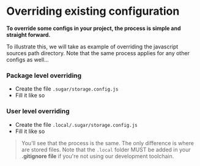<!--
/**
 * @name            Override configs
 * @namespace       doc.config
 * @type            Markdown
 * @platform        md
 * @status          stable
 * @menu            Documentation / Configuration           /doc/config/override
 *
 * @since           2.0.0
 * @author    Olivier Bossel <olivier.bossel@gmail.com> (https://olivierbossel.com)
 */
-->

<!-- image -->

<!-- header -->
##### 



# Overriding existing configuration

**To override some configs in your project, the process is simple and straight forward.**

To illustrate this, we will take as example of overriding the javascript sources path directory. Note that the same process applies for any other configs as well...

### Package level overriding

-   Create the file `.sugar/storage.config.js`
-   Fill it like so

<s-code-example>
    <template lang="js">
        export default (env, config) => {
        return {
        src: {
        jsDir: "your new absolute directory path"
        }
        }
        }
    </template>
</s-code-example>


### User level overriding

-   Create the file `.local/.sugar/storage.config.js`
-   Fill it like so

<s-code-example>
    <template lang="js">
        export default (env, config) => {
        return {
        src: {
        jsDir: "your new absolute directory path"
        }
        }
        }
    </template>
</s-code-example>


> You'll see that the process is the same. The only difference is where are stored files. Note that the `.local` folder MUST be added in your **.gitignore file** if you're not using our development toolchain.

